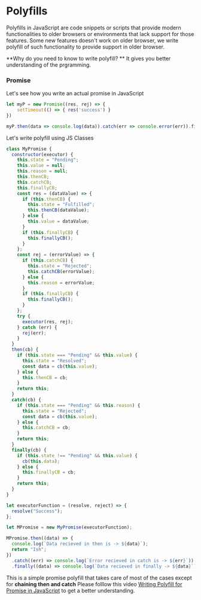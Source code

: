 # Polyfills

Polyfills in JavaScript are code snippets or scripts that provide modern functionalities to older browsers or environments that lack support for those features.
Some new features doesn't work on older browser, we write polyfill of such functionality to provide support in older browser.

**Why do you need to know to write polyfill? **
It gives you better understanding of the prgramming.

### Promise

Let's see how you write an actual promise in JavaScript

```javascript
let myP = new Promise((res, rej) => {
	setTimeout(() => { res('success') }
})

myP.then(data => console.log(data)).catch(err => console.error(err)).finally(data => console.log('everything is done')
```

Let's write polyfill using JS Classes

```javascript
class MyPromise {
  constructor(executor) {
    this.state = "Pending";
    this.value = null;
    this.reason = null;
    this.thenCB;
    this.catchCB;
    this.finallyCB;
    const res = (dataValue) => {
      if (this.thenCB) {
        this.state = "Fulfilled";
        this.thenCB(dataValue);
      } else {
        this.value = dataValue;
      }
      if (this.finallyCB) {
        this.finallyCB();
      }
    };
    const rej = (errorValue) => {
      if (this.catchCB) {
        this.state = "Rejected";
        this.catchCB(errorValue);
      } else {
        this.reason = errorValue;
      }
      if (this.finallyCB) {
        this.finallyCB();
      }
    };
    try {
      executor(res, rej);
    } catch (err) {
      rej(err);
    }
  }
  then(cb) {
    if (this.state === "Pending" && this.value) {
      this.state = "Resolved";
      const data = cb(this.value);
    } else {
      this.thenCB = cb;
    }
    return this;
  }
  catch(cb) {
    if (this.state === "Pending" && this.reason) {
      this.state = "Rejected";
      const data = cb(this.value);
    } else {
      this.catchCB = cb;
    }
    return this;
  }
  finally(cb) {
    if (this.state !== "Pending" && this.value) {
      cb(this.data);
    } else {
      this.finallyCB = cb;
    }
    return this;
  }
}

let executorFunction = (resolve, reject) => {
  resolve("Success");
};

let MPromise = new MyPromise(executorFunction);

MPromise.then((data) => {
  console.log(`Data recieved in then is -> ${data}`);
  return "Ish";
})
  .catch((err) => console.log(`Error recieved in catch is -> ${err}`))
  .finally((data) => console.log(`Data recieved in finally -> ${data}`));
```

This is a simple promise polyfill that takes care of most of the cases except for **chaining then and catch**
Please folllow this video [Writing Polyfill for Promise in JavaScript]() to get a better understanding.
